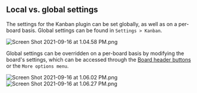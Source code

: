 ## Local vs. global settings

The settings for the Kanban plugin can be set globally, as well as on a per-board basis. Global settings can be found in `Settings > Kanban`.

<img alt="Screen Shot 2021-09-16 at 1.04.58 PM.png" srcset="/obsidian-kanban/Assets/Screen%20Shot%202021-09-16%20at%201.04.58%20PM.png 2x">

Global settings can be overridden on a per-board basis by modifying the board's settings, which can be accessed through the [Board header buttons](Board%20Header%20Buttons.md) or the `More options menu`.

<img alt="Screen Shot 2021-09-16 at 1.06.02 PM.png" srcset="/obsidian-kanban/Assets/Screen%20Shot%202021-09-16%20at%201.06.02%20PM.png 2x">

<img alt="Screen Shot 2021-09-16 at 1.06.27 PM.png" srcset="/obsidian-kanban/Assets/Screen%20Shot%202021-09-16%20at%201.06.27%20PM.png 2x">
